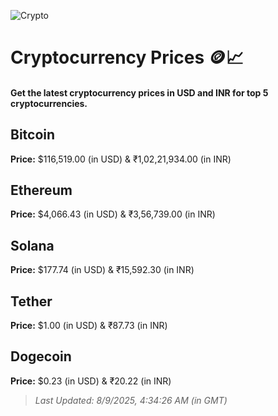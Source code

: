 
![Crypto](https://www.techguide.com.au/wp-content/uploads/2020/11/crypto3.jpeg)

# Cryptocurrency Prices 🪙📈

#### Get the latest cryptocurrency prices in USD and INR for top 5 cryptocurrencies.

## Bitcoin

**Price:** $116,519.00 (in USD) & ₹1,02,21,934.00 (in INR)

## Ethereum

**Price:** $4,066.43 (in USD) & ₹3,56,739.00 (in INR)

## Solana

**Price:** $177.74 (in USD) & ₹15,592.30 (in INR)

## Tether

**Price:** $1.00 (in USD) & ₹87.73 (in INR)

## Dogecoin

**Price:** $0.23 (in USD) & ₹20.22 (in INR)

> _Last Updated: 8/9/2025, 4:34:26 AM (in GMT)_
